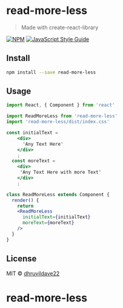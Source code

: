# read-more-less

> Made with create-react-library

[![NPM](https://img.shields.io/npm/v/read-more-less.svg)](https://www.npmjs.com/package/read-more-less) [![JavaScript Style Guide](https://img.shields.io/badge/code_style-standard-brightgreen.svg)](https://standardjs.com)

## Install

```bash
npm install --save read-more-less
```

## Usage

```jsx
import React, { Component } from 'react'

import ReadMoreLess from 'read-more-less'
import 'read-more-less/dist/index.css'

const initialText =
    <div>
      'Any Text Here'
    </div>
    ;
  const moreText =
    <div>
     'Any Text Here with more Text'
    </div>
    ;

class ReadMoreLess extends Component {
  render() {
    return 
    <ReadMoreLess
      initialText={initialText}
      moreText={moreText}
    />
  }
}
```

## License

MIT © [dhruvildave22](https://github.com/dhruvildave22)
# read-more-less
